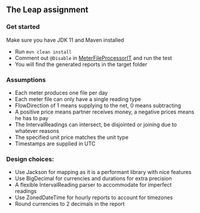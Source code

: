 ## The Leap assignment

### Get started

Make sure you have JDK 11 and Maven installed
- Run `mvn clean install`
- Comment out `@Disable` in [MeterFileProcessorIT](/src/test/kotlin/energy/leap/MeterFileProcessorIT.kt) and run the
  test
- You will find the generated reports in the target folder

### Assumptions

- Each meter produces one file per day
- Each meter file can only have a single reading type
- FlowDirection of 1 means supplying to the net, 0 means subtracting
- A positive price means partner receives money, a negative prices means he has to pay
- The IntervalReadings can intersect, be disjointed or joining due to whatever reasons
- The specified unit price matches the unit type
- Timestamps are supplied in UTC

### Design choices:

- Use Jackson for mapping as it is a performant library with nice features
- Use BigDecimal for currencies and durations for extra precision
- A flexible IntervalReading parser to accommodate for imperfect readings
- Use ZonedDateTime for hourly reports to account for timezones
- Round currencies to 2 decimals in the report
